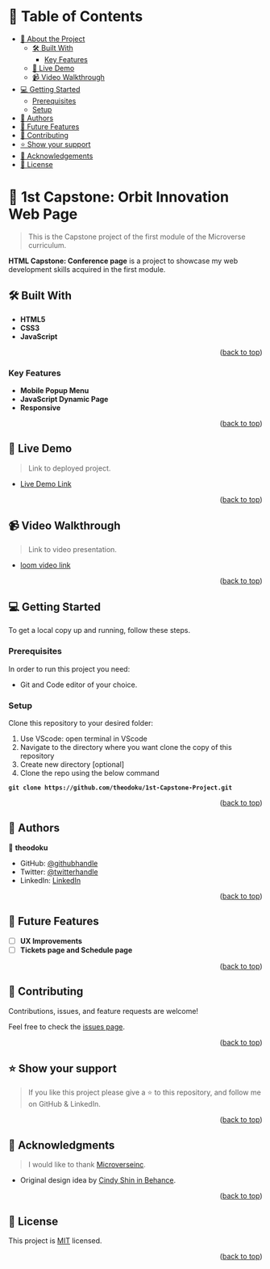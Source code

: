 <!-- TABLE OF CONTENTS -->

# 📗 Table of Contents

- [📖 About the Project](#about-project)
  - [🛠 Built With](#built-with)
    - [Key Features](#key-features)
  - [🚀 Live Demo](#live-demo)
  - [📹 Video Walkthrough](#video-walkthrough)
- [💻 Getting Started](#getting-started)
  - [Prerequisites](#prerequisites)
  - [Setup](#setup)
- [👥 Authors](#authors)
- [🔭 Future Features](#future-features)
- [🤝 Contributing](#contributing)
- [⭐️ Show your support](#support)
- [🙏 Acknowledgements](#acknowledgements)
- [📝 License](#license)

<!-- PROJECT DESCRIPTION -->

# 📖 1st Capstone: Orbit Innovation Web Page <a name="about-project"></a>

> This is the Capstone project of the first module of the Microverse curriculum.

**HTML Capstone: Conference page** is a project to showcase my web development skills acquired in the first module.

<!-- BUILT WITH -->

## 🛠 Built With <a name="built-with"></a>

- **HTML5**
- **CSS3**
- **JavaScript**

<p align="right">(<a href="#readme-top">back to top</a>)</p>

<!-- Features -->

### Key Features <a name="key-features"></a>

- **Mobile Popup Menu**
- **JavaScript Dynamic Page**
- **Responsive**

<p align="right">(<a href="#readme-top">back to top</a>)</p>

<!-- LIVE DEMO -->

## 🚀 Live Demo <a name="live-demo"></a>

> Link to deployed project.

- [Live Demo Link](https://theodoku.github.io/1st-Capstone-Project/)

<p align="right">(<a href="#readme-top">back to top</a>)</p>

<!-- VIDEO WALKTHROUGH -->

## 📹 Video Walkthrough <a name="video-walkthrough"></a>

> Link to video presentation.

- [loom video link](https://www.loom.com/share/cb2c96a496fc4cbdb4fc5a28cce736fc)

<p align="right">(<a href="#readme-top">back to top</a>)</p>

<!-- GETTING STARTED -->

## 💻 Getting Started <a name="getting-started"></a>

To get a local copy up and running, follow these steps.

### Prerequisites

In order to run this project you need:

- Git and Code editor of your choice.

### Setup

Clone this repository to your desired folder:

1. Use VScode: open terminal in VScode
2. Navigate to the directory where you want clone the copy of this repository
3. Create new directory [optional]
4. Clone the repo using the below command

**`git clone https://github.com/theodoku/1st-Capstone-Project.git`**

<p align="right">(<a href="#readme-top">back to top</a>)</p>

<!-- AUTHORS -->

## 👥 Authors <a name="authors"></a>

👤 **theodoku**

- GitHub: [@githubhandle](https://github.com/theodoku)
- Twitter: [@twitterhandle](https://twitter.com/dok_theo)
- LinkedIn: [LinkedIn](https://linkedin.com/in/Theophilusdoku)

<p align="right">(<a href="#readme-top">back to top</a>)</p>

<!-- FUTURE FEATURES -->

## 🔭 Future Features <a name="future-features"></a>

- [ ] **UX Improvements**
- [ ] **Tickets page and Schedule page**

<p align="right">(<a href="#readme-top">back to top</a>)</p>

<!-- CONTRIBUTING -->

## 🤝 Contributing <a name="contributing"></a>

Contributions, issues, and feature requests are welcome!

Feel free to check the [issues page](https://github.com/theodoku/1st-Capstone-Project/issues).

<p align="right">(<a href="#readme-top">back to top</a>)</p>

<!-- SUPPORT -->

## ⭐️ Show your support <a name="support"></a>

> If you like this project please give a ⭐️ to this repository, and follow me on GitHub & LinkedIn.

<p align="right">(<a href="#readme-top">back to top</a>)</p>

<!-- ACKNOWLEDGEMENTS -->

## 🙏 Acknowledgments <a name="acknowledgements"></a>

> I would like to thank [Microverseinc](https://github.com/microverseinc).

- Original design idea by [Cindy Shin in Behance](https://www.behance.net/adagio07).

<p align="right">(<a href="#readme-top">back to top</a>)</p>

<!-- LICENSE -->

## 📝 License <a name="license"></a>

This project is [MIT](./LICENSE) licensed.

<p align="right">(<a href="#readme-top">back to top</a>)</p>

